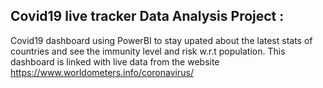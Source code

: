 ## Covid19 live tracker Data Analysis Project :

Covid19 dashboard using PowerBI to stay upated about the latest stats of countries and see the immunity level and risk w.r.t population. This dashboard is linked with live data from the website https://www.worldometers.info/coronavirus/ 

